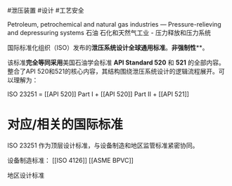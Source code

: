 #泄压装置 #设计 #工艺安全 

Petroleum, petrochemical and natural gas industries — Pressure-relieving and depressuring systems
石油 石化和天然气工业 - 压力释放和压力系统

国际标准化组织（ISO）发布的​**​泄压系统设计全球通用标准​**​。**非强制性​**​​**​。

该标准​**​完全等同采用​**​美国石油学会标准 ​**​API Standard 520​**​ 和 ​**​521​**​ 的全部内容。整合了API 520和521的核心内容，其结构围绕泄压系统设计的逻辑流程展开。可以理解为：

ISO 23251 = [[API 520]] Part I + [[API 520]] Part II + [[API 521]]
# 对应/相关的国际标准

ISO 23251 作为顶层设计标准，与设备制造和地区监管标准紧密协同。

设备制造标准​​：
[[ISO 4126]]​​
[[​​ASME BPVC]]

地区设计标准​


​







